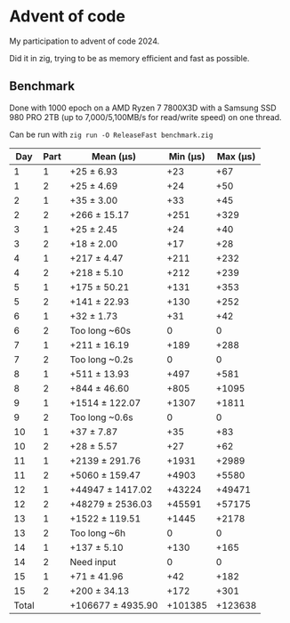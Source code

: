 # Advent of code

My participation to advent of code 2024.

Did it in zig, trying to be as memory efficient and fast as possible.

## Benchmark

Done with 1000 epoch on a AMD Ryzen 7 7800X3D with a Samsung SSD 980 PRO 2TB (up to 7,000/5,100MB/s for read/write speed) on one thread.

Can be run with `zig run -O ReleaseFast benchmark.zig`

| Day | Part | Mean (μs)         | Min (μs) | Max (μs) |
|-----|------|-------------------|----------|----------|
| 1   | 1    |      +25 ± 6.93   |      +23 |      +67 |
| 1   | 2    |      +25 ± 4.69   |      +24 |      +50 |
| 2   | 1    |      +35 ± 3.00   |      +33 |      +45 |
| 2   | 2    |     +266 ± 15.17  |     +251 |     +329 |
| 3   | 1    |      +25 ± 2.45   |      +24 |      +40 |
| 3   | 2    |      +18 ± 2.00   |      +17 |      +28 |
| 4   | 1    |     +217 ± 4.47   |     +211 |     +232 |
| 4   | 2    |     +218 ± 5.10   |     +212 |     +239 |
| 5   | 1    |     +175 ± 50.21  |     +131 |     +353 |
| 5   | 2    |     +141 ± 22.93  |     +130 |     +252 |
| 6   | 1    |      +32 ± 1.73   |      +31 |      +42 |
| 6   | 2    |     Too long ~60s |        0 |        0 |
| 7   | 1    |     +211 ± 16.19  |     +189 |     +288 |
| 7   | 2    |    Too long ~0.2s |        0 |        0 |
| 8   | 1    |     +511 ± 13.93  |     +497 |     +581 |
| 8   | 2    |     +844 ± 46.60  |     +805 |    +1095 |
| 9   | 1    |    +1514 ± 122.07 |    +1307 |    +1811 |
| 9   | 2    |    Too long ~0.6s |        0 |        0 |
| 10  | 1    |      +37 ± 7.87   |      +35 |      +83 |
| 10  | 2    |      +28 ± 5.57   |      +27 |      +62 |
| 11  | 1    |    +2139 ± 291.76 |    +1931 |    +2989 |
| 11  | 2    |    +5060 ± 159.47 |    +4903 |    +5580 |
| 12  | 1    |   +44947 ± 1417.02 |   +43224 |   +49471 |
| 12  | 2    |   +48279 ± 2536.03 |   +45591 |   +57175 |
| 13  | 1    |    +1522 ± 119.51 |    +1445 |    +2178 |
| 13  | 2    |    Too long ~6h   |        0 |        0 |
| 14  | 1    |     +137 ± 5.10   |     +130 |     +165 |
| 14  | 2    |    Need input     |        0 |        0 |
| 15  | 1    |      +71 ± 41.96  |      +42 |     +182 |
| 15  | 2    |     +200 ± 34.13  |     +172 |     +301 |
| Total|      |  +106677 ± 4935.90 |  +101385 |  +123638 |
